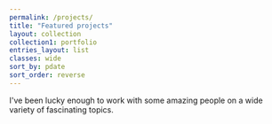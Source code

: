 ```yaml
---
permalink: /projects/
title: "Featured projects"
layout: collection
collection1: portfolio
entries_layout: list
classes: wide
sort_by: pdate
sort_order: reverse
---
```


I've been lucky enough to work with some amazing people on a wide variety of fascinating topics.

